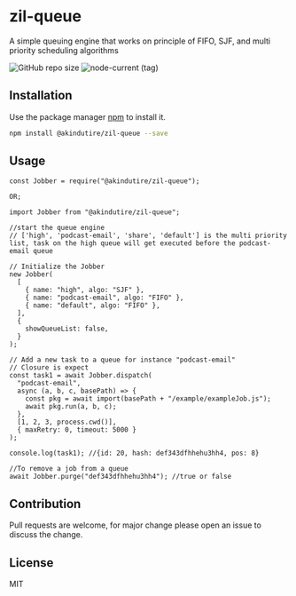 # zil-queue

A simple queuing engine that works on principle of FIFO, SJF, and multi priority scheduling algorithms

![GitHub repo size](https://img.shields.io/github/repo-size/akindutire/zil-queue)
![node-current (tag)](https://img.shields.io/node/v/mongoose/latest)

## Installation

Use the package manager [npm](https://www.npmjs.com) to install it.

```bash
npm install @akindutire/zil-queue --save
```

## Usage

```node
const Jobber = require("@akindutire/zil-queue");

OR;

import Jobber from "@akindutire/zil-queue";

//start the queue engine
// ['high', 'podcast-email', 'share', 'default'] is the multi priority list, task on the high queue will get executed before the podcast-email queue

// Initialize the Jobber
new Jobber(
  [
    { name: "high", algo: "SJF" },
    { name: "podcast-email", algo: "FIFO" },
    { name: "default", algo: "FIFO" },
  ],
  {
    showQueueList: false,
  }
);

// Add a new task to a queue for instance "podcast-email"
// Closure is expect
const task1 = await Jobber.dispatch(
  "podcast-email",
  async (a, b, c, basePath) => {
    const pkg = await import(basePath + "/example/exampleJob.js");
    await pkg.run(a, b, c);
  },
  [1, 2, 3, process.cwd()],
  { maxRetry: 0, timeout: 5000 }
);

console.log(task1); //{id: 20, hash: def343dfhhehu3hh4, pos: 8}

//To remove a job from a queue
await Jobber.purge("def343dfhhehu3hh4"); //true or false
```

## Contribution

Pull requests are welcome, for major change please open an issue to discuss the change.

## License

MIT
